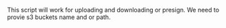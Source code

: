 This script will work for uploading and downloading or presign.
We need to provie s3 buckets name and or path.